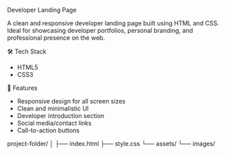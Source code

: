  Developer Landing Page

A clean and responsive developer landing page built using HTML and CSS. Ideal for showcasing developer portfolios, personal branding, and professional presence on the web.

🛠️ Tech Stack

- HTML5
- CSS3

 🚀 Features

- Responsive design for all screen sizes
- Clean and minimalistic UI
- Developer introduction section
- Social media/contact links
- Call-to-action buttons


project-folder/
│
├── index.html
├── style.css
└── assets/
└── images/

````




